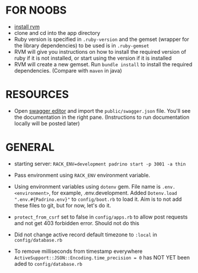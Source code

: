 # FOR NOOBS
- [install rvm](https://rvm.io/rvm/install)
- clone and cd into the app directory
- Ruby version is specified in `.ruby-version` and the gemset (wrapper for the library dependencies) to be used is in `.ruby-gemset`
- RVM will give you instructions on how to install the required version of ruby if it is not installed, or start using the version if it is installed
- RVM will create a new gemset. Run `bundle install` to install the required dependencies. (Compare with `maven` in java)

# RESOURCES
- Open [swagger editor](http://editor.swagger.io/#/) and import the `public/swagger.json` file. You'll see the documentation in the right pane. (Instructions to run documentation locally will be posted later)

# GENERAL
- starting server: `RACK_ENV=development padrino start -p 3001 -a thin`

- Pass environment using `RACK_ENV` environment variable.

- Using environment variables using `dotenv` gem. File name is `.env.<environment>`, for example, .env.development. Added `Dotenv.load ".env.#{Padrino.env}"` to `config/boot.rb` to load it. Aim is to not add these files to git, but for now, let's do it.
- `protect_from_csrf` set to false in `config/apps.rb` to allow post requests and not get 403 forbidden error. Should not do this
- Did not change active record default timezone to `:local` in `config/database.rb`

- To remove milliseconds from timestamp everywhere `ActiveSupport::JSON::Encoding.time_precision = 0` has NOT YET been aded to `config/database.rb`
